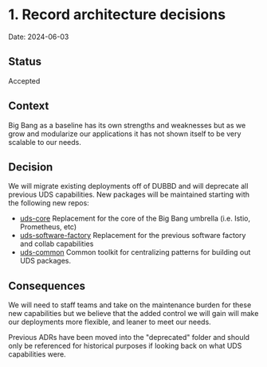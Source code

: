 # 1. Record architecture decisions

Date: 2024-06-03

## Status

Accepted

## Context

Big Bang as a baseline has its own strengths and weaknesses but as we grow and modularize our applications it has not shown itself to be very scalable to our needs.

## Decision

We will migrate existing deployments off of DUBBD and will deprecate all previous UDS capabilities.  New packages will be maintained starting with the following new repos:

- [uds-core](https://github.com/defenseunicorns/uds-core) Replacement for the core of the Big Bang umbrella (i.e. Istio, Prometheus, etc)
- [uds-software-factory](https://github.com/defenseunicorns/uds-software-factory/) Replacement for the previous software factory and collab capabilities
- [uds-common](https://github.com/defenseunicorns/uds-common) Common toolkit for centralizing patterns for building out UDS packages.

## Consequences

We will need to staff teams and take on the maintenance burden for these new capabilities but we believe that the added control we will gain will make our deployments more flexible, and leaner to meet our needs.

Previous ADRs have been moved into the "deprecated" folder and should only be referenced for historical purposes if looking back on what UDS capabilities were.
